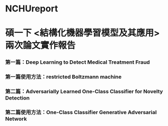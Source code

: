 # NCHUreport
# 碩一下 <結構化機器學習模型及其應用> 兩次論文實作報告
### 第一篇：Deep Learning to Detect Medical Treatment Fraud
### 第一篇使用方法：restricted Boltzmann machine


### 第二篇：Adversarially Learned One-Class Classifier for Novelty Detection
### 第二篇使用方法：One-Class Classifier Generative Adversarial Network
